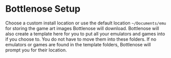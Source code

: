# Bottlenose Setup

Choose a custom install location or use the default location `~/Documents/emu` for storing the game art images Bottlenose will download.  Bottlenose will also create a template here for you to put all your emulators and games into if you choose to.  You do not have to move them into these folders.  If no emulators or games are found in the template folders, Bottlenose will prompt you for their location.
